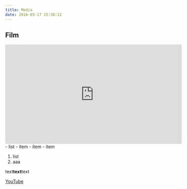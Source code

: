 ```yaml
---
title: Media
date: 2016-03-17 15:38:12
---
```


## Film

<iframe width="560" height="315" src="https://www.youtube.com/embed/yNhVwxQ2kl8" frameborder="0" allowfullscreen></iframe>
- list
- item
  - item
- item


1. list
2. aaa

text**text**text

[YouTube](https://www.youtube.com/watch?v=yNhVwxQ2kl8&fb_action_ids=1025813297429646&fb_action_types=og.shares&fb_source=other_multiline&action_object_map=%5B846503525385687%5D&action_type_map=%5B%22og.shares%22%5D&action_ref_map=%5B%5D)
